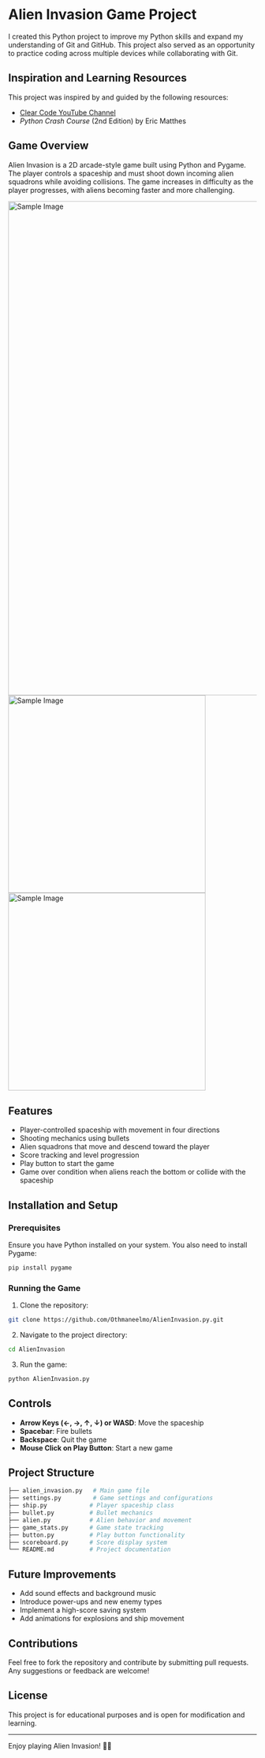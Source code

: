 # Alien Invasion Game Project
I created this Python project to improve my Python skills and expand my understanding of Git and GitHub. This project also served as an opportunity to practice coding across multiple devices while collaborating with Git.

## Inspiration and Learning Resources
This project was inspired by and guided by the following resources:

- [Clear Code YouTube Channel](https://www.youtube.com/@ClearCode "Clear Code")
- *Python Crash Course* (2nd Edition) by Eric Matthes

## Game Overview
Alien Invasion is a 2D arcade-style game built using Python and Pygame. The player controls a spaceship and must shoot down incoming alien squadrons while avoiding collisions. The game increases in difficulty as the player progresses, with aliens becoming faster and more challenging.

<img src="https://github.com/user-attachments/assets/fa1c9e2f-6aab-4feb-a46a-aabe85859968" alt="Sample Image" width="1000">
<img src="https://github.com/user-attachments/assets/c9d68968-ac25-4bb6-8650-0967f4e89a95" alt="Sample Image" width="400">
<img src="https://github.com/user-attachments/assets/c4fb7d54-06a9-442c-8a8b-3099a5e39fe9" alt="Sample Image" width="400">



## Features
- Player-controlled spaceship with movement in four directions
- Shooting mechanics using bullets
- Alien squadrons that move and descend toward the player
- Score tracking and level progression
- Play button to start the game
- Game over condition when aliens reach the bottom or collide with the spaceship

## Installation and Setup
### Prerequisites
Ensure you have Python installed on your system. You also need to install Pygame:
```sh
pip install pygame
```

### Running the Game
1. Clone the repository:
```sh
git clone https://github.com/Othmaneelmo/AlienInvasion.py.git
```
2. Navigate to the project directory:
```sh
cd AlienInvasion
```
3. Run the game:
```sh
python AlienInvasion.py
```

## Controls
- **Arrow Keys (←, →, ↑, ↓) or WASD**: Move the spaceship
- **Spacebar**: Fire bullets
- **Backspace**: Quit the game
- **Mouse Click on Play Button**: Start a new game

## Project Structure
```sh
├── alien_invasion.py   # Main game file
├── settings.py         # Game settings and configurations
├── ship.py            # Player spaceship class
├── bullet.py          # Bullet mechanics
├── alien.py           # Alien behavior and movement
├── game_stats.py      # Game state tracking
├── button.py          # Play button functionality
├── scoreboard.py      # Score display system
└── README.md          # Project documentation
```

## Future Improvements
- Add sound effects and background music
- Introduce power-ups and new enemy types
- Implement a high-score saving system
- Add animations for explosions and ship movement

## Contributions
Feel free to fork the repository and contribute by submitting pull requests. Any suggestions or feedback are welcome!

## License
This project is for educational purposes and is open for modification and learning.

---
Enjoy playing Alien Invasion! 🚀👾

